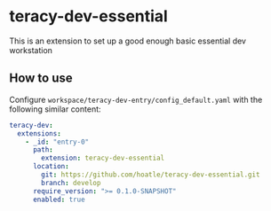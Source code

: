 # teracy-dev-essential

This is an extension to set up a good enough basic essential dev workstation


## How to use

Configure `workspace/teracy-dev-entry/config_default.yaml` with the following similar content:

```yaml
teracy-dev:
  extensions:
    - _id: "entry-0"
      path:
        extension: teracy-dev-essential
      location:
        git: https://github.com/hoatle/teracy-dev-essential.git
        branch: develop
      require_version: ">= 0.1.0-SNAPSHOT"
      enabled: true
```
